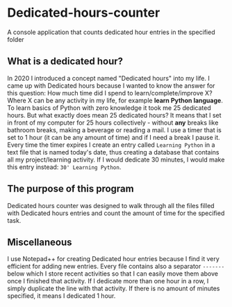 # Dedicated-hours-counter
A console application that counts dedicated hour entries in the specified folder

## What is a dedicated hour?
In 2020 I introduced a concept named "Dedicated hours" into my life.
I came up with Dedicated hours because I wanted to know the answer for this question: How much time did I spend to learn/complete/improve X? Where X can be any activity in my life, for example **learn Python language**. To learn basics of Python with zero knowledge it took me 25 dedicated hours.
But what exactly does mean 25 dedicated hours? It means that I set in front of my computer for 25 hours collectively - without **any** breaks like bathroom breaks, making a beverage or reading a mail. I use a timer that is set to 1 hour (it can be any amount of time) and if I need a break I pause it. Every time the timer expires I create an entry called `Learning Python` in a text file that is named today's date, thus creating a database that contains all my project/learning activity. If I would dedicate 30 minutes, I would make this entry instead: `30' Learning Python`.

## The purpose of this program
Dedicated hours counter was designed to walk through all the files filled with Dedicated hours entries and count the amount of time for the specified task.

## Miscellaneous
I use Notepad++ for creating Dedicated hour entries because I find it very efficient for adding new entries.
Every file contains also a separator `-------` below which I store recent activities so that I can easily move them above once I finished that activity.
If I dedicate more than one hour in a row, I simply duplicate the line with that activity.
If there is no amount of minutes specified, it means I dedicated 1 hour.
